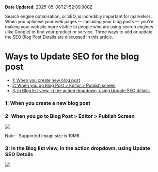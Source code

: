 **Date Updated:** 2025-05-08T21:52:09.000Z

Search engine optimisation, or SEO, is incredibly important for marketers. When you optimise your web pages — including your blog posts — you're making your website more visible to people who are using search engines (like Google) to find your product or service. Three ways to add or update the SEO Blog Post Details are discussed in this article.

  
# Ways to Update SEO for the blog post

* [1: When you create new blog post](#Step-1%3A-Access-the-template-list-view)
* [2: When you go Blog Post > Editor > Publish screen ](#Step-2%3A-Populate-the-content-in-the-template)
* [3: In Blog list view, in the action dropdown, using Update SEO details ](#Step-3%3A-Using-the-template-in-your-article)

  
### 1: When you create a new blog post

### 2: When you go to Blog Post > Editor > Publish Screen

  
![](https://s3.amazonaws.com/cdn.freshdesk.com/data/helpdesk/attachments/production/155046342951/original/RjtesrvcyromR_gPUlBulTcpslIbnphasg.png?1746721309)  

Note - Supported Image size is 10MB

### 3: In the Blog list view, in the action dropdown, using Update SEO Details

  
![](https://s3.amazonaws.com/cdn.freshdesk.com/data/helpdesk/attachments/production/48265308981/original/-ruIji7fSU0MaHPpHzzpEp4leyYuBYDzlg.png?1669273971)
  
  